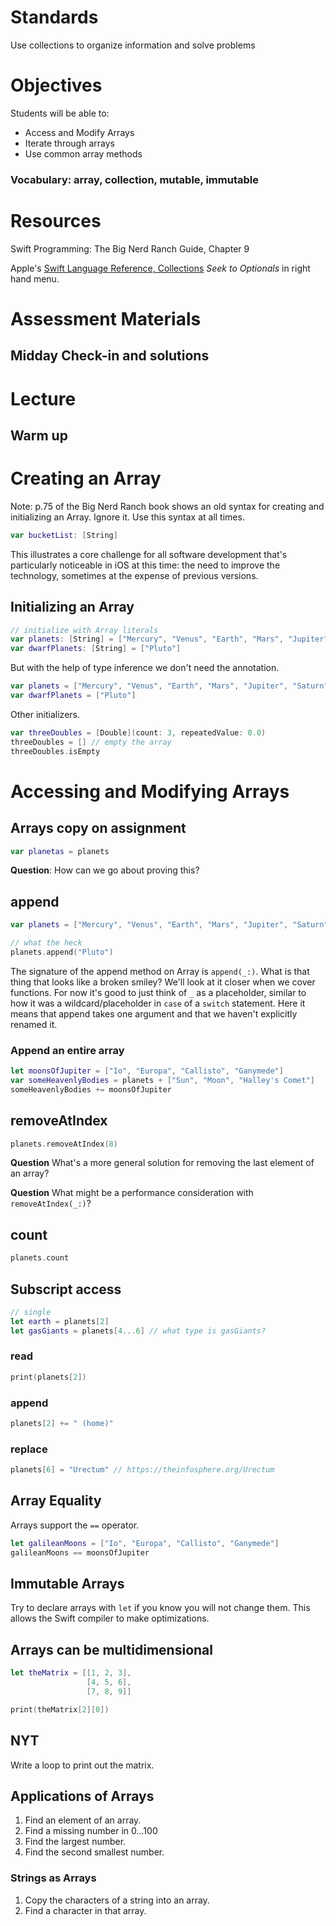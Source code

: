 # Standards
Use collections to organize information and solve problems

# Objectives
Students will be able to:
* Access and Modify Arrays
* Iterate through arrays
* Use common array methods

### Vocabulary: array, collection, mutable, immutable

# Resources
Swift Programming: The Big Nerd Ranch Guide, Chapter 9

Apple's [Swift Language Reference, Collections](https://developer.apple.com/library/ios/documentation/Swift/Conceptual/Swift_Programming_Language/CollectionTypes.html#//apple_ref/doc/uid/TP40014097-CH8-ID105) *Seek to Optionals* in right hand menu.

# Assessment Materials
## Midday Check-in and solutions

# Lecture
## Warm up

# Creating an Array

Note: p.75 of the Big Nerd Ranch book shows an old syntax for creating and initializing an
Array. Ignore it. Use this syntax at all times.

```swift
var bucketList: [String]
```

This illustrates a core challenge for all software development that's particularly noticeable 
in iOS at this time: the need to improve the technology, sometimes at the expense of previous versions.

## Initializing an Array

```swift
// initialize with Array literals
var planets: [String] = ["Mercury", "Venus", "Earth", "Mars", "Jupiter", "Saturn", "Uranus", "Neptune"]
var dwarfPlanets: [String] = ["Pluto"]
```

But with the help of type inference we don't need the annotation.

```swift
var planets = ["Mercury", "Venus", "Earth", "Mars", "Jupiter", "Saturn", "Uranus", "Neptune"]
var dwarfPlanets = ["Pluto"]
```

Other initializers.


```swift
var threeDoubles = [Double](count: 3, repeatedValue: 0.0)
threeDoubles = [] // empty the array
threeDoubles.isEmpty
```
# Accessing and Modifying Arrays

## Arrays copy on assignment
```swift
var planetas = planets
```
**Question**: How can we go about proving this?

## append
```swift
var planets = ["Mercury", "Venus", "Earth", "Mars", "Jupiter", "Saturn", "Uranus", "Neptune"]

// what the heck
planets.append("Pluto")
```

The signature of the append method on Array is ```append(_:)```.  What is that thing that
looks like a broken smiley? We'll look at it closer when we cover functions. For now it's 
good to just think of ```_``` as a placeholder, similar to how it was a wildcard/placeholder
in ```case``` of a ```switch``` statement. Here it means that append takes one argument
and that we haven't explicitly renamed it.

### Append an entire array

```swift
let moonsOfJupiter = ["Io", "Europa", "Callisto", "Ganymede"]
var someHeavenlyBodies = planets + ["Sun", "Moon", "Halley's Comet"]
someHeavenlyBodies += moonsOfJupiter
```

## removeAtIndex

```swift
planets.removeAtIndex(8)
```

**Question** What's a more general solution for removing the last element of an array?

**Question** What might be a performance consideration with ```removeAtIndex(_:)```?

## count

```swift
planets.count
```

## Subscript access

```swift
// single
let earth = planets[2]
let gasGiants = planets[4...6] // what type is gasGiants?
```

### read
```swift
print(planets[2])
```

### append
```swift
planets[2] += " (home)"
```

### replace
```swift
planets[6] = "Urectum" // https://theinfosphere.org/Urectum
```

## Array Equality

Arrays support the ```==``` operator.

```swift
let galileanMoons = ["Io", "Europa", "Callisto", "Ganymede"]
galileanMoons == moonsOfJupiter
```

## Immutable Arrays

Try to declare arrays with ```let``` if you know you will not change them.
This allows the Swift compiler to make optimizations.


## Arrays can be multidimensional

```swift
let theMatrix = [[1, 2, 3],
                 [4, 5, 6],
                 [7, 8, 9]]

print(theMatrix[2][0])
```
## NYT
Write a loop to print out the matrix.

## Applications of Arrays
1. Find an element of an array.
2. Find a missing number in 0...100
3. Find the largest number.
4. Find the second smallest number.

### Strings as Arrays
1. Copy the characters of a string into an array.
2. Find a character in that array.
